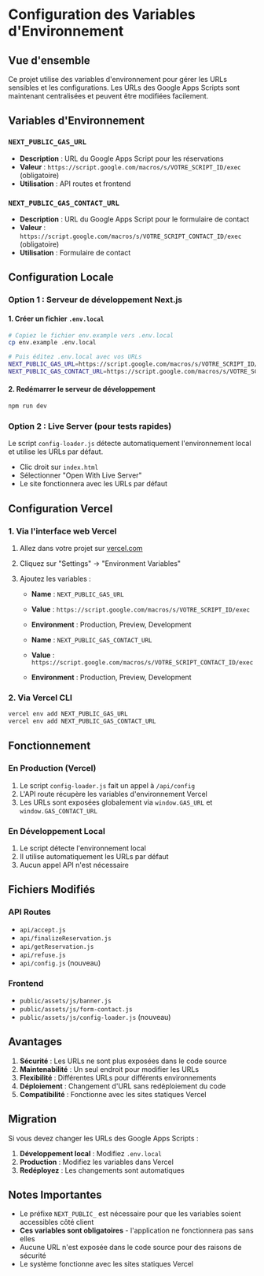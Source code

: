 # Configuration des Variables d'Environnement

## Vue d'ensemble

Ce projet utilise des variables d'environnement pour gérer les URLs sensibles et les configurations. Les URLs des Google Apps Scripts sont maintenant centralisées et peuvent être modifiées facilement.

## Variables d'Environnement

### `NEXT_PUBLIC_GAS_URL`

- **Description** : URL du Google Apps Script pour les réservations
- **Valeur** : `https://script.google.com/macros/s/VOTRE_SCRIPT_ID/exec` (obligatoire)
- **Utilisation** : API routes et frontend

### `NEXT_PUBLIC_GAS_CONTACT_URL`

- **Description** : URL du Google Apps Script pour le formulaire de contact
- **Valeur** : `https://script.google.com/macros/s/VOTRE_SCRIPT_CONTACT_ID/exec` (obligatoire)
- **Utilisation** : Formulaire de contact

## Configuration Locale

### Option 1 : Serveur de développement Next.js

#### 1. Créer un fichier `.env.local`

```bash
# Copiez le fichier env.example vers .env.local
cp env.example .env.local

# Puis éditez .env.local avec vos URLs
NEXT_PUBLIC_GAS_URL=https://script.google.com/macros/s/VOTRE_SCRIPT_ID/exec
NEXT_PUBLIC_GAS_CONTACT_URL=https://script.google.com/macros/s/VOTRE_SCRIPT_CONTACT_ID/exec
```

#### 2. Redémarrer le serveur de développement

```bash
npm run dev
```

### Option 2 : Live Server (pour tests rapides)

Le script `config-loader.js` détecte automatiquement l'environnement local et utilise les URLs par défaut.

- Clic droit sur `index.html`
- Sélectionner "Open With Live Server"
- Le site fonctionnera avec les URLs par défaut

## Configuration Vercel

### 1. Via l'interface web Vercel

1. Allez dans votre projet sur [vercel.com](https://vercel.com)
2. Cliquez sur "Settings" → "Environment Variables"
3. Ajoutez les variables :

   - **Name** : `NEXT_PUBLIC_GAS_URL`
   - **Value** : `https://script.google.com/macros/s/VOTRE_SCRIPT_ID/exec`
   - **Environment** : Production, Preview, Development

   - **Name** : `NEXT_PUBLIC_GAS_CONTACT_URL`
   - **Value** : `https://script.google.com/macros/s/VOTRE_SCRIPT_CONTACT_ID/exec`
   - **Environment** : Production, Preview, Development

### 2. Via Vercel CLI

```bash
vercel env add NEXT_PUBLIC_GAS_URL
vercel env add NEXT_PUBLIC_GAS_CONTACT_URL
```

## Fonctionnement

### En Production (Vercel)

1. Le script `config-loader.js` fait un appel à `/api/config`
2. L'API route récupère les variables d'environnement Vercel
3. Les URLs sont exposées globalement via `window.GAS_URL` et `window.GAS_CONTACT_URL`

### En Développement Local

1. Le script détecte l'environnement local
2. Il utilise automatiquement les URLs par défaut
3. Aucun appel API n'est nécessaire

## Fichiers Modifiés

### API Routes

- `api/accept.js`
- `api/finalizeReservation.js`
- `api/getReservation.js`
- `api/refuse.js`
- `api/config.js` (nouveau)

### Frontend

- `public/assets/js/banner.js`
- `public/assets/js/form-contact.js`
- `public/assets/js/config-loader.js` (nouveau)

## Avantages

1. **Sécurité** : Les URLs ne sont plus exposées dans le code source
2. **Maintenabilité** : Un seul endroit pour modifier les URLs
3. **Flexibilité** : Différentes URLs pour différents environnements
4. **Déploiement** : Changement d'URL sans redéploiement du code
5. **Compatibilité** : Fonctionne avec les sites statiques Vercel

## Migration

Si vous devez changer les URLs des Google Apps Scripts :

1. **Développement local** : Modifiez `.env.local`
2. **Production** : Modifiez les variables dans Vercel
3. **Redéployez** : Les changements sont automatiques

## Notes Importantes

- Le préfixe `NEXT_PUBLIC_` est nécessaire pour que les variables soient accessibles côté client
- **Ces variables sont obligatoires** - l'application ne fonctionnera pas sans elles
- Aucune URL n'est exposée dans le code source pour des raisons de sécurité
- Le système fonctionne avec les sites statiques Vercel
